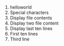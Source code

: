 1. helloworld
2. Special characters
3. Display file contents
4. Display two file content
5. Display last ten lines
6. First ten lines
7. Third line
